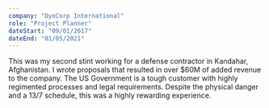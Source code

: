 ```yaml
---
company: "DynCorp International"
role: "Project Planner"
dateStart: "09/01/2017"
dateEnd: "01/05/2021"
---
```


This was my second stint working for a defense contractor in Kandahar, Afghanistan.  I wrote proposals that resulted in over $60M of added revenue to the company.  The US Government is a tough customer with highly regimented processes and legal requirements.  Despite the physical danger and a 13/7 schedule, this was a highly rewarding experience.